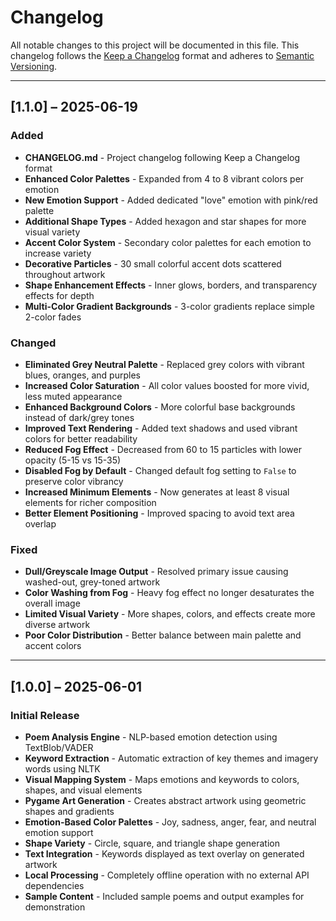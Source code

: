 # Changelog
All notable changes to this project will be documented in this file.
This changelog follows the [Keep a Changelog](https://keepachangelog.com/en/1.0.0/) format and adheres to [Semantic Versioning](https://semver.org/spec/v2.0.0.html).

---

## [1.1.0] – 2025-06-19

### Added
- **CHANGELOG.md** - Project changelog following Keep a Changelog format
- **Enhanced Color Palettes** - Expanded from 4 to 8 vibrant colors per emotion
- **New Emotion Support** - Added dedicated "love" emotion with pink/red palette
- **Additional Shape Types** - Added hexagon and star shapes for more visual variety
- **Accent Color System** - Secondary color palettes for each emotion to increase variety
- **Decorative Particles** - 30 small colorful accent dots scattered throughout artwork
- **Shape Enhancement Effects** - Inner glows, borders, and transparency effects for depth
- **Multi-Color Gradient Backgrounds** - 3-color gradients replace simple 2-color fades

### Changed
- **Eliminated Grey Neutral Palette** - Replaced grey colors with vibrant blues, oranges, and purples
- **Increased Color Saturation** - All color values boosted for more vivid, less muted appearance
- **Enhanced Background Colors** - More colorful base backgrounds instead of dark/grey tones
- **Improved Text Rendering** - Added text shadows and used vibrant colors for better readability
- **Reduced Fog Effect** - Decreased from 60 to 15 particles with lower opacity (5-15 vs 15-35)
- **Disabled Fog by Default** - Changed default fog setting to `False` to preserve color vibrancy
- **Increased Minimum Elements** - Now generates at least 8 visual elements for richer composition
- **Better Element Positioning** - Improved spacing to avoid text area overlap

### Fixed
- **Dull/Greyscale Image Output** - Resolved primary issue causing washed-out, grey-toned artwork
- **Color Washing from Fog** - Heavy fog effect no longer desaturates the overall image
- **Limited Visual Variety** - More shapes, colors, and effects create more diverse artwork
- **Poor Color Distribution** - Better balance between main palette and accent colors

---

## [1.0.0] – 2025-06-01

### Initial Release
- **Poem Analysis Engine** - NLP-based emotion detection using TextBlob/VADER
- **Keyword Extraction** - Automatic extraction of key themes and imagery words using NLTK
- **Visual Mapping System** - Maps emotions and keywords to colors, shapes, and visual elements
- **Pygame Art Generation** - Creates abstract artwork using geometric shapes and gradients
- **Emotion-Based Color Palettes** - Joy, sadness, anger, fear, and neutral emotion support
- **Shape Variety** - Circle, square, and triangle shape generation
- **Text Integration** - Keywords displayed as text overlay on generated artwork
- **Local Processing** - Completely offline operation with no external API dependencies
- **Sample Content** - Included sample poems and output examples for demonstration
